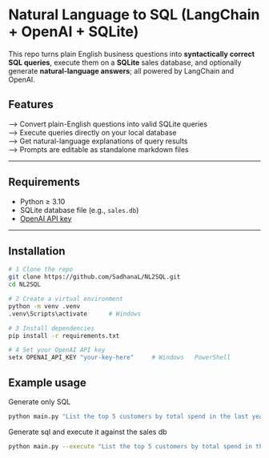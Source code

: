 # Natural Language to SQL (LangChain + OpenAI + SQLite)

This repo turns plain English business questions into **syntactically correct SQL queries**, execute them on a **SQLite** sales database, and optionally generate **natural-language answers**; all powered by LangChain and OpenAI.


## Features

--> Convert plain-English questions into valid SQLite queries  
--> Execute queries directly on your local database  
--> Get natural-language explanations of query results  
--> Prompts are editable as standalone markdown files  

---

## Requirements

- Python ≥ 3.10  
- SQLite database file (e.g., `sales.db`)  
- [OpenAI API key](https://platform.openai.com/account/api-keys)

---

## Installation

```bash
# 1 Clone the repo
git clone https://github.com/SadhanaL/NL2SQL.git
cd NL2SQL

# 2 Create a virtual environment
python -m venv .venv
.venv\Scripts\activate      # Windows

# 3 Install dependencies
pip install -r requirements.txt

# 4 Set your OpenAI API key
setx OPENAI_API_KEY "your-key-here"     # Windows   PowerShell
```

## Example usage

Generate only SQL

```bash
python main.py "List the top 5 customers by total spend in the last year"
```

Generate sql and execute it against the sales db

```bash
python main.py --execute "List the top 5 customers by total spend in the last year" 
```

